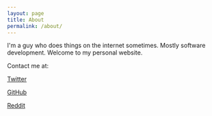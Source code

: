 ```yaml
---
layout: page
title: About
permalink: /about/
---
```


I'm a guy who does things on the internet sometimes. Mostly software development.
Welcome to my personal website.

Contact me at:

[Twitter](https://www.twitter.com/demonic_savage_)

[GitHub](https://www.github.com/DemonicSavage)

[Reddit](https://www.reddit.com/u/DemonicSavage)
